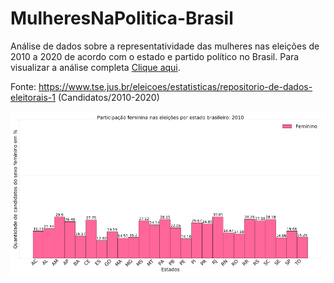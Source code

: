# MulheresNaPolitica-Brasil
Análise de dados sobre a representatividade das mulheres nas eleições de 2010 a 2020 de acordo com o estado e partido político no Brasil. Para visualizar a análise completa [Clique aqui](https://nbviewer.jupyter.org/github/WeDias/MulheresNaPolitica-Brasil/blob/main/analise.ipynb).

Fonte: https://www.tse.jus.br/eleicoes/estatisticas/repositorio-de-dados-eleitorais-1 (Candidatos/2010-2020)  

![previa1](https://github.com/WeDias/MulheresNaPolitica-Brasil/blob/main/ignorar/previa1.png)
